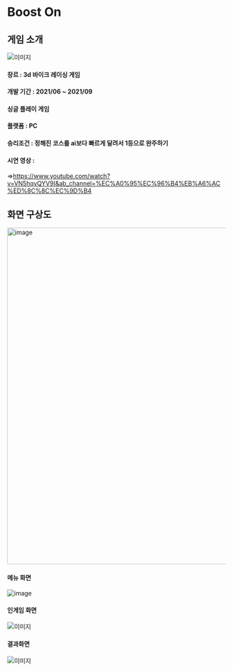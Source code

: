 # Boost On

## 게임 소개

![이미지](https://cdn.discordapp.com/attachments/892285347352936470/930510454109904956/unknown.png) 

#### 장르 : 3d 바이크 레이싱 게임

#### 개발 기간 : 2021/06 ~ 2021/09

#### 싱글 플레이 게임

#### 플랫폼 : PC

#### 승리조건 : 정해진 코스를 ai보다 빠르게 달려서 1등으로 완주하기

#### 시연 영상 : 
  =>https://www.youtube.com/watch?v=VN5hqyQYV9I&ab_channel=%EC%A0%95%EC%96%B4%EB%A6%AC%ED%8C%8C%EC%9D%B4
  
## 화면 구상도
<img width="777" alt="image" src="https://user-images.githubusercontent.com/68889645/179690121-84705d85-8054-4f91-a515-a5e986d6068f.png">

#### 메뉴 화면
![image](https://user-images.githubusercontent.com/68889645/160330042-c0ca5562-3032-40e0-b25d-9f41c6bfe394.png)

#### 인게임 화면
![이미지](https://cdn.discordapp.com/attachments/892285347352936470/930491981010960504/unknown.png)  

#### 결과화면
![이미지](https://cdn.discordapp.com/attachments/892285347352936470/930512943060222033/unknown.png) 

 


